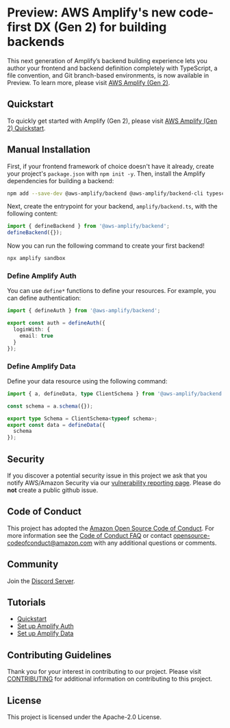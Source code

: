 # Preview: AWS Amplify's new code-first DX (Gen 2) for building backends

This next generation of Amplify’s backend building experience lets you author your frontend and backend definition completely with TypeScript, a file convention, and Git branch-based environments, is now available in Preview. To learn more, please visit [AWS Amplify (Gen 2)](https://docs.amplify.aws/gen2/).

## Quickstart 

To quickly get started with Amplify (Gen 2), please visit [AWS Amplify (Gen 2) Quickstart](https://docs.amplify.aws/gen2/start/quickstart/).

## Manual Installation

First, if your frontend framework of choice doesn't have it already, create your project's `package.json` with `npm init -y`. Then, install the Amplify dependencies for building a backend:

```bash
npm add --save-dev @aws-amplify/backend @aws-amplify/backend-cli typescript
```

Next, create the entrypoint for your backend, `amplify/backend.ts`, with the following content:

```ts
import { defineBackend } from '@aws-amplify/backend';
defineBackend({});
```

Now you can run the following command to create your first backend!

```bash
npx amplify sandbox
```

### Define Amplify Auth

You can use `define*` functions to define your resources. For example, you can define authentication:

```ts
import { defineAuth } from '@aws-amplify/backend';

export const auth = defineAuth({
  loginWith: {
    email: true
  }
});
```

### Define Amplify Data

Define your data resource using the following command:

```ts
import { a, defineData, type ClientSchema } from '@aws-amplify/backend';

const schema = a.schema({});

export type Schema = ClientSchema<typeof schema>;
export const data = defineData({
  schema
});
```

## Security

If you discover a potential security issue in this project we ask that you notify AWS/Amazon Security via our [vulnerability reporting page](http://aws.amazon.com/security/vulnerability-reporting/). Please do **not** create a public github issue.

## Code of Conduct

This project has adopted the [Amazon Open Source Code of Conduct](https://aws.github.io/code-of-conduct).
For more information see the [Code of Conduct FAQ](https://aws.github.io/code-of-conduct-faq) or contact
opensource-codeofconduct@amazon.com with any additional questions or comments.

## Community

Join the [Discord Server](https://discord.com/invite/amplify). 

## Tutorials

- [Quickstart](https://docs.amplify.aws/gen2/start/quickstart/)
- [Set up Amplify Auth](https://docs.amplify.aws/gen2/build-a-backend/auth/set-up-auth/)
- [Set up Amplify Data](https://docs.amplify.aws/gen2/build-a-backend/data/set-up-data/)

## Contributing Guidelines

Thank you for your interest in contributing to our project. Please visit [CONTRIBUTING](CONTRIBUTING.md) for additional information on contributing to this project.

## License

This project is licensed under the Apache-2.0 License.


